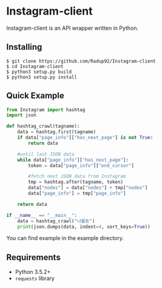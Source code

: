 # Instagram-client

Instagram-client is an API wrapper written in Python.

## Installing

```
$ git clone https://github.com/Radup92/Instagram-client
$ cd Instagram-client
$ python3 setup.py build
$ python3 setup.py install
```

## Quick Example

```py
from Instagram import hashtag
import json

def hashtag_crawl(tagname):
    data = hashtag.first(tagname)
    if data["page_info"]["has_next_page"] is not True:
        return data

    #until last JSON data
    while data["page_info"]["has_next_page"]:
        token = data["page_info"]["end_cursor"]

        #fetch next JSON data from Instagram
        tmp = hashtag.after(tagname, token)
        data["nodes"] = data["nodes"] + tmp["nodes"]
        data["page_info"] = tmp["page_info"]

    return data

if __name__ == "__main__":
    data = hashtag_crawl("나불돈")
    print(json.dumps(data, indent=4, sort_keys=True))
```

You can find example in the example directory.

## Requirements

- Python 3.5.2+
- `requests` library
